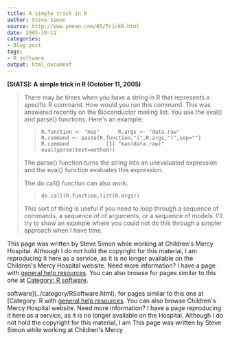 ```yaml
---
title: A simple trick in R
author: Steve Simon
source: http://www.pmean.com/05/TrickR.html
date: 2005-10-11
categories:
- Blog post
tags:
- R software
output: html_document
---
```

**[StATS]:** **A simple trick in R (October 11,
2005)**

> There may be times when you have a string in R that represents a
> specific R command. How would you run this command. This was answered
> recently on the Bioconductor mailing list. You use the eval() and
> parse() functions. Here\'s an example:
>
> > `R.function <- "mas"      R.args <- "data.raw"      R.command <- paste(R.function,"(",R.args,")",sep="")      R.command            [1] "mas(data.raw)"            eval(parse(text=method))`
>
> The parse() function turns the string into an unevaluated expression
> and the eval() function evaluates this expression.
>
> The do.call() function can also work.
>
> > `do.call(R.function,list(R.args))`
>
> This sort of thing is useful if you need to loop through a sequence of
> commands, a sequence of of arguments, or a sequence of models. I\'ll
> try to show an example where you could not do this through a simpler
> approach when I have time.

This page was written by Steve Simon while working at Children\'s Mercy
Hospital. Although I do not hold the copyright for this material, I am
reproducing it here as a service, as it is no longer available on the
Children\'s Mercy Hospital website. Need more information? I have a page
with [general help resources](../GeneralHelp.html). You can also browse
for pages similar to this one at [Category: R
software](../category/RSoftware.html).
<!---More--->
software](../category/RSoftware.html).
for pages similar to this one at [Category: R
with [general help resources](../GeneralHelp.html). You can also browse
Children\'s Mercy Hospital website. Need more information? I have a page
reproducing it here as a service, as it is no longer available on the
Hospital. Although I do not hold the copyright for this material, I am
This page was written by Steve Simon while working at Children\'s Mercy

<!---Do not use
**[StATS]:** **A simple trick in R (October 11,
This page was written by Steve Simon while working at Children\'s Mercy
Hospital. Although I do not hold the copyright for this material, I am
reproducing it here as a service, as it is no longer available on the
Children\'s Mercy Hospital website. Need more information? I have a page
with [general help resources](../GeneralHelp.html). You can also browse
for pages similar to this one at [Category: R
software](../category/RSoftware.html).
--->

